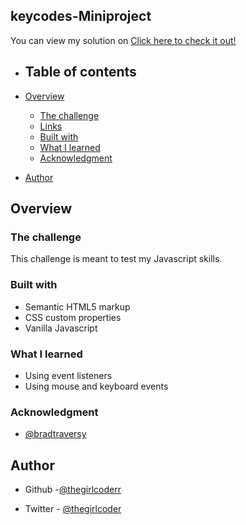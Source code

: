 ## keycodes-Miniproject

You can view my solution on [Click here to check it out!]()



- ## Table of contents

- [Overview](#overview)
  - [The challenge](#the-challenge)
  - [Links](#links)
  - [Built with](#built-with)
  - [What I learned](#what-i-learned)
  - [Acknowledgment](#acknowledgment)
- [Author](#author)

## Overview

### The challenge
 

This challenge is meant to test my Javascript skills.





### Built with

- Semantic HTML5 markup
- CSS custom properties
- Vanilla Javascript

### What I learned

- Using event listeners
- Using mouse and keyboard events



### Acknowledgment
- [@bradtraversy](https://github.com/bradtraversy)


## Author

- Github -[@thegirlcoderr](https://github.com/thegirlcoderr)

- Twitter - [@thegirlcoder](https://twitter.com/thegirlcoder)
